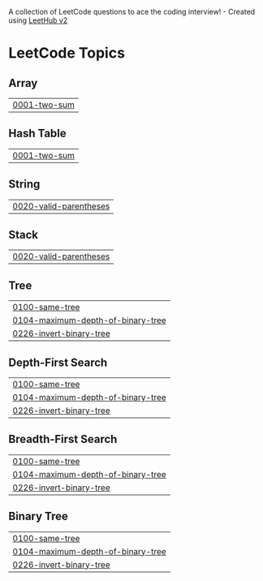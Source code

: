 A collection of LeetCode questions to ace the coding interview! - Created using [LeetHub v2](https://github.com/arunbhardwaj/LeetHub-2.0)
<!---LeetCode Topics Start-->
# LeetCode Topics
## Array
|  |
| ------- |
| [0001-two-sum](https://github.com/gonappuccino/LEETCODE/tree/master/0001-two-sum) |
## Hash Table
|  |
| ------- |
| [0001-two-sum](https://github.com/gonappuccino/LEETCODE/tree/master/0001-two-sum) |
## String
|  |
| ------- |
| [0020-valid-parentheses](https://github.com/gonappuccino/LEETCODE/tree/master/0020-valid-parentheses) |
## Stack
|  |
| ------- |
| [0020-valid-parentheses](https://github.com/gonappuccino/LEETCODE/tree/master/0020-valid-parentheses) |
## Tree
|  |
| ------- |
| [0100-same-tree](https://github.com/gonappuccino/LEETCODE/tree/master/0100-same-tree) |
| [0104-maximum-depth-of-binary-tree](https://github.com/gonappuccino/LEETCODE/tree/master/0104-maximum-depth-of-binary-tree) |
| [0226-invert-binary-tree](https://github.com/gonappuccino/LEETCODE/tree/master/0226-invert-binary-tree) |
## Depth-First Search
|  |
| ------- |
| [0100-same-tree](https://github.com/gonappuccino/LEETCODE/tree/master/0100-same-tree) |
| [0104-maximum-depth-of-binary-tree](https://github.com/gonappuccino/LEETCODE/tree/master/0104-maximum-depth-of-binary-tree) |
| [0226-invert-binary-tree](https://github.com/gonappuccino/LEETCODE/tree/master/0226-invert-binary-tree) |
## Breadth-First Search
|  |
| ------- |
| [0100-same-tree](https://github.com/gonappuccino/LEETCODE/tree/master/0100-same-tree) |
| [0104-maximum-depth-of-binary-tree](https://github.com/gonappuccino/LEETCODE/tree/master/0104-maximum-depth-of-binary-tree) |
| [0226-invert-binary-tree](https://github.com/gonappuccino/LEETCODE/tree/master/0226-invert-binary-tree) |
## Binary Tree
|  |
| ------- |
| [0100-same-tree](https://github.com/gonappuccino/LEETCODE/tree/master/0100-same-tree) |
| [0104-maximum-depth-of-binary-tree](https://github.com/gonappuccino/LEETCODE/tree/master/0104-maximum-depth-of-binary-tree) |
| [0226-invert-binary-tree](https://github.com/gonappuccino/LEETCODE/tree/master/0226-invert-binary-tree) |
<!---LeetCode Topics End-->